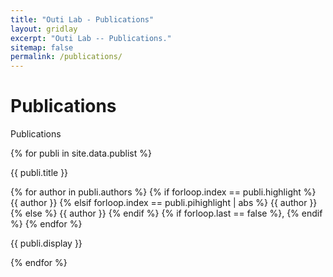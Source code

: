 ```yaml
---
title: "Outi Lab - Publications"
layout: gridlay
excerpt: "Outi Lab -- Publications."
sitemap: false
permalink: /publications/
---
```



# Publications

Publications

{% for publi in site.data.publist %}

{{ publi.title }} 

{% for author in publi.authors %}
{% if forloop.index == publi.highlight %}
{{ author }}
{% elsif forloop.index == publi.pihighlight | abs %}
{{ author }}
{% else %}
{{ author }}
{% endif %}
{% if forloop.last == false %}, {% endif %}
{% endfor %}

{{ publi.display }}

{% endfor %}
